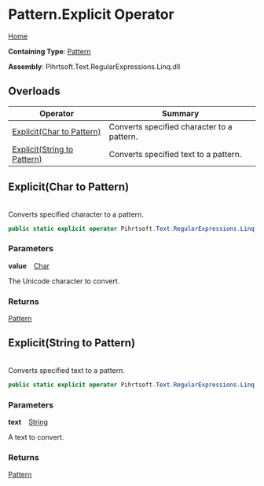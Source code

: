 # Pattern\.Explicit Operator

[Home](../../../../../../README.md)

**Containing Type**: [Pattern](../README.md)

**Assembly**: Pihrtsoft\.Text\.RegularExpressions\.Linq\.dll

## Overloads

| Operator | Summary |
| -------- | ------- |
| [Explicit(Char to Pattern)](#Pihrtsoft_Text_RegularExpressions_Linq_Pattern_op_Explicit_System_Char__Pihrtsoft_Text_RegularExpressions_Linq_Pattern) | Converts specified character to a pattern\. |
| [Explicit(String to Pattern)](#Pihrtsoft_Text_RegularExpressions_Linq_Pattern_op_Explicit_System_String__Pihrtsoft_Text_RegularExpressions_Linq_Pattern) | Converts specified text to a pattern\. |

## Explicit\(Char to Pattern\) <a name="Pihrtsoft_Text_RegularExpressions_Linq_Pattern_op_Explicit_System_Char__Pihrtsoft_Text_RegularExpressions_Linq_Pattern"></a>

\
Converts specified character to a pattern\.

```csharp
public static explicit operator Pihrtsoft.Text.RegularExpressions.Linq.Pattern(char value)
```

### Parameters

**value** &ensp; [Char](https://docs.microsoft.com/en-us/dotnet/api/system.char)

The Unicode character to convert\.

### Returns

[Pattern](../README.md)

## Explicit\(String to Pattern\) <a name="Pihrtsoft_Text_RegularExpressions_Linq_Pattern_op_Explicit_System_String__Pihrtsoft_Text_RegularExpressions_Linq_Pattern"></a>

\
Converts specified text to a pattern\.

```csharp
public static explicit operator Pihrtsoft.Text.RegularExpressions.Linq.Pattern(string text)
```

### Parameters

**text** &ensp; [String](https://docs.microsoft.com/en-us/dotnet/api/system.string)

A text to convert\.

### Returns

[Pattern](../README.md)

